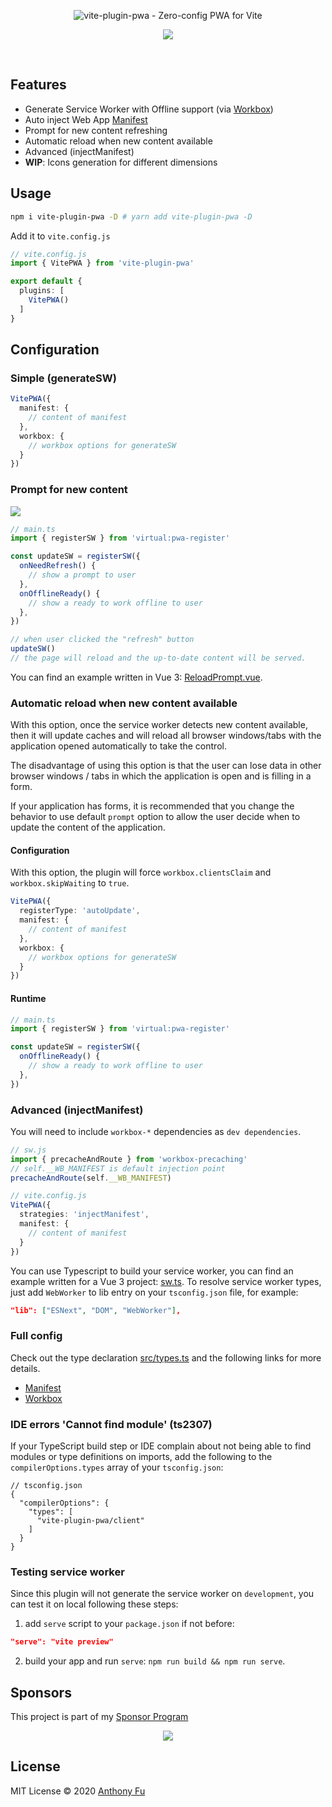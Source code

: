 <p align='center'>
<img src='https://repository-images.githubusercontent.com/290129345/d4bfc300-1866-11eb-8602-e672c9dd0e7d' alt="vite-plugin-pwa - Zero-config PWA for Vite">
</p>

<p align='center'>
<a href='https://www.npmjs.com/package/vite-plugin-pwa'>
<img src='https://img.shields.io/npm/v/vite-plugin-pwa?color=33A6B8&label='>
</a>
</p>

<br>

## Features

- Generate Service Worker with Offline support (via [Workbox](https://developers.google.com/web/tools/workbox))
- Auto inject Web App [Manifest](https://developer.mozilla.org/en-US/docs/Web/Manifest)
- Prompt for new content refreshing 
- Automatic reload when new content available
- Advanced (injectManifest)  
- **WIP**: Icons generation for different dimensions

## Usage

```bash
npm i vite-plugin-pwa -D # yarn add vite-plugin-pwa -D
```

Add it to `vite.config.js`

```ts
// vite.config.js
import { VitePWA } from 'vite-plugin-pwa'

export default {
  plugins: [
    VitePWA()
  ]
}
```

## Configuration

### Simple (generateSW)

```ts
VitePWA({
  manifest: {
    // content of manifest
  },
  workbox: {
    // workbox options for generateSW
  }
})
```

### Prompt for new content 

![](https://user-images.githubusercontent.com/11247099/111190584-330cf880-85f2-11eb-8dad-20ddb84456cf.png)

```ts
// main.ts
import { registerSW } from 'virtual:pwa-register'

const updateSW = registerSW({
  onNeedRefresh() {
    // show a prompt to user
  },
  onOfflineReady() {
    // show a ready to work offline to user
  },
})
```

```ts
// when user clicked the "refresh" button
updateSW()
// the page will reload and the up-to-date content will be served.
```

You can find an example written in Vue 3: [ReloadPrompt.vue](./examples/vue-basic/src/ReloadPrompt.vue).

### Automatic reload when new content available

With this option, once the service worker detects new content available, then it will update caches and 
will reload all browser windows/tabs with the application opened automatically to take the control.

The disadvantage of using this option is that the user can lose data in other browser windows / tabs in which the 
application is open and is filling in a form.

If your application has forms, it is recommended that you change the behavior to use default `prompt` option to allow
the user decide when to update the content of the application.

#### Configuration

With this option, the plugin will force `workbox.clientsClaim` and `workbox.skipWaiting` to `true`.

```ts
VitePWA({
  registerType: 'autoUpdate',  
  manifest: {
    // content of manifest
  },
  workbox: {
    // workbox options for generateSW
  }
})
```

#### Runtime

```ts
// main.ts
import { registerSW } from 'virtual:pwa-register'

const updateSW = registerSW({
  onOfflineReady() {
    // show a ready to work offline to user
  },
})
```

### Advanced (injectManifest)

You will need to include `workbox-*` dependencies as `dev dependencies`.

```js
// sw.js
import { precacheAndRoute } from 'workbox-precaching'
// self.__WB_MANIFEST is default injection point
precacheAndRoute(self.__WB_MANIFEST)
```

```ts
// vite.config.js
VitePWA({
  strategies: 'injectManifest',
  manifest: {
    // content of manifest
  }
})
```

You can use Typescript to build your service worker, you can find an example written for a Vue 3 project: 
[sw.ts](./examples/vue-basic-inject-manifest/src/sw.ts).
To resolve service worker types, just add `WebWorker` to lib entry on your `tsconfig.json` file, for example:
```json
"lib": ["ESNext", "DOM", "WebWorker"],
```

### Full config

Check out the type declaration [src/types.ts](./src/types.ts) and the following links for more details.

- [Manifest](https://developer.mozilla.org/en-US/docs/Web/Manifest)
- [Workbox](https://developers.google.com/web/tools/workbox)

### IDE errors 'Cannot find module' (ts2307)

If your TypeScript build step or IDE complain about not being able to find modules or type definitions on imports, add the following to the `compilerOptions.types` array of your `tsconfig.json`:

```jsonc
// tsconfig.json
{
  "compilerOptions": {
    "types": [
      "vite-plugin-pwa/client"
    ]
  }
}
```

### Testing service worker

Since this plugin will not generate the service worker on `development`, you can test it on local following these steps:

1) add `serve` script to your `package.json` if not before:
```json
"serve": "vite preview"
```
2) build your app and run `serve`: `npm run build && npm run serve`.

## Sponsors

This project is part of my <a href='https://github.com/antfu-sponsors'>Sponsor Program</a>

<p align="center">
  <a href="https://cdn.jsdelivr.net/gh/antfu/static/sponsors.svg">
    <img src='https://cdn.jsdelivr.net/gh/antfu/static/sponsors.svg'/>
  </a>
</p>

## License

MIT License © 2020 [Anthony Fu](https://github.com/antfu)
